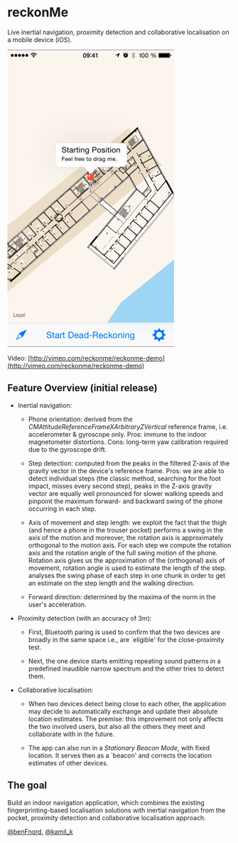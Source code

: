 reckonMe
========

Live inertial navigation, proximity detection and collaborative localisation on a mobile device (iOS).

![Preview](iTunesConnectAssets/reckonMe.gif?raw=true "Animated Preview")

Video: [http://vimeo.com/reckonme/reckonme-demo](http://vimeo.com/reckonme/reckonme-demo)


Feature Overview (initial release)
----------------------------------

- Inertial navigation:
	
	-	Phone orientation: derived from the *CMAttitudeReferenceFrameXArbitraryZVertical* reference frame, i.e. accelerometer & gyroscope only. Pros: immune to the indoor magnetometer distortions. Cons: long-term yaw calibration required due to the gyroscope drift.

	-	Step detection: computed from the peaks in the filtered Z-axis of the gravity vector in the device's reference frame. Pros: we are able to detect individual steps (the classic method, searching for the foot impact, misses every second step), peaks in the Z-axis gravity vector are equally well pronounced for slower walking speeds and pinpoint the maximum forward- and backward swing of the phone occurring in each step.

	-	Axis of movement and step length: we exploit the fact that the thigh (and hence a phone in the trouser pocket) performs a swing in the axis of the motion and moreover, the rotation axis is approximately orthogonal to the motion axis. For each step we compute the rotation axis and the rotation angle of the full swing 
motion of the phone.  Rotation axis gives us the approximation of the (orthogonal) axis of movement, rotation angle is used to estimate the length of the step.
analyses the swing phase of each step in one chunk in order to get an estimate on the step length
and the walking direction.

	-	Forward direction: determined by the maxima of the norm in the user's acceleration.

- Proximity detection (with an accuracy of 3m):

	-	First, Bluetooth paring is used to confirm that the two devices are broadly in the same space i.e., are `eligible' for the close-proximity test.

	-	Next, the one device starts emitting repeating sound patterns in a predefined inaudible narrow spectrum and the other tries to detect them.

- Collaborative localisation:

	-	When two devices detect being close to each other, the application may decide to automatically exchange and update their absolute location estimates. The premise: this improvement not only affects the two involved users, but also all the others they meet and collaborate with in the future. 

	-	The app can also run in a *Stationary Beacon Mode*, with fixed location. It serves then as a `beacon' and corrects the location estimates of other devices. 


The goal
--------

Build an indoor navigation application, which combines the existing fingerprinting-based localisation solutions with inertial navigation from the pocket, proximity detection and collaborative localisation approach. 

[@benFnord](https://twitter.com/benFnord), [@kamil_k](https://twitter.com/kamil_k)
